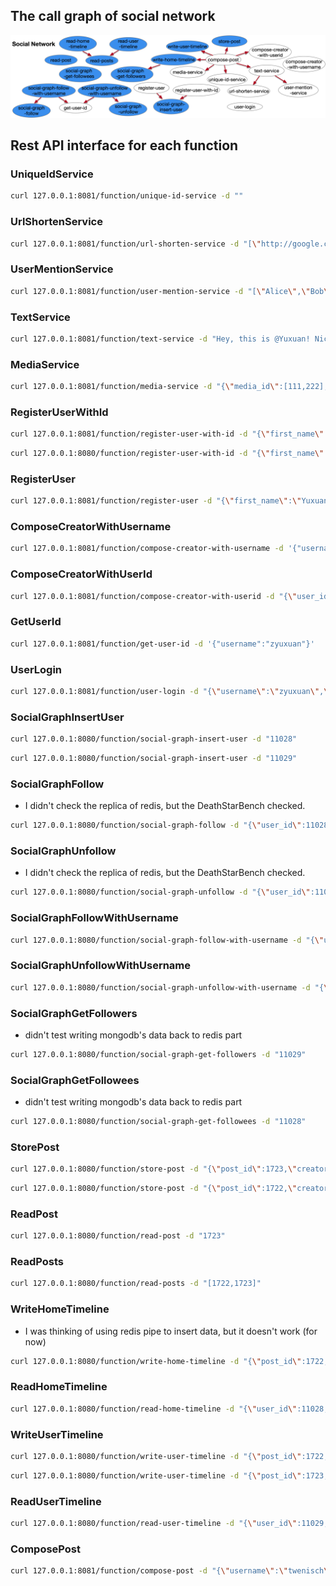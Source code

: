## The call graph of social network

![cg](call-graph.png)

## Rest API interface for each function

### UniqueIdService

```bash
curl 127.0.0.1:8081/function/unique-id-service -d ""
```

### UrlShortenService

```bash
curl 127.0.0.1:8081/function/url-shorten-service -d "[\"http://google.com\",\"http://kate0115.net\"]"
```

### UserMentionService

```bash
curl 127.0.0.1:8081/function/user-mention-service -d "[\"Alice\",\"Bob\"]"
```

### TextService

```bash
curl 127.0.0.1:8081/function/text-service -d "Hey, this is @Yuxuan! Nice to meet you and welcome to my personal web: https://kate0115.net @twenisch"
```

### MediaService

```bash
curl 127.0.0.1:8081/function/media-service -d "{\"media_id\":[111,222],\"media_type\":[\"png\",\"jpg\"]}"
```

### RegisterUserWithId

```bash
curl 127.0.0.1:8081/function/register-user-with-id -d "{\"first_name\":\"Tom\",\"last_name\":\"Wenisch\",\"username\":\"twenisch\",\"password\":\"umichandgoogle\",\"user_id\":11028}"
```

```bash
curl 127.0.0.1:8080/function/register-user-with-id -d "{\"first_name\":\"Todd\",\"last_name\":\"Austin\",\"username\":\"todda\",\"password\":\"uwandupenn\",\"user_id\":11029}"
```

### RegisterUser

```bash
curl 127.0.0.1:8081/function/register-user -d "{\"first_name\":\"Yuxuan\",\"last_name\":\"Zhang\",\"username\":\"zyuxuan\",\"password\":\"umichandupenn\"}"
```

### ComposeCreatorWithUsername

```bash
curl 127.0.0.1:8081/function/compose-creator-with-username -d '{"username":"zyuxuan"}'
```

### ComposeCreatorWithUserId

```bash
curl 127.0.0.1:8081/function/compose-creator-with-userid -d "{\"user_id\":11028,\"username\":\"twenisch\"}"
```

### GetUserId

```bash
curl 127.0.0.1:8081/function/get-user-id -d '{"username":"zyuxuan"}'
```

### UserLogin

```bash
curl 127.0.0.1:8081/function/user-login -d "{\"username\":\"zyuxuan\",\"password\":\"umichandupenn\",\"secret\":\"idon'tknowwhatshouldbesecret\"}"
```

### SocialGraphInsertUser

```bash
curl 127.0.0.1:8080/function/social-graph-insert-user -d "11028"
```

```bash
curl 127.0.0.1:8080/function/social-graph-insert-user -d "11029"
```

### SocialGraphFollow
  + I didn't check the replica of redis, but the DeathStarBench checked.

```bash
curl 127.0.0.1:8080/function/social-graph-follow -d "{\"user_id\":11028,\"followee_id\":11029}"
```

### SocialGraphUnfollow
  + I didn't check the replica of redis, but the DeathStarBench checked.

```bash
curl 127.0.0.1:8080/function/social-graph-unfollow -d "{\"user_id\":11028,\"followee_id\":11029}"
```

### SocialGraphFollowWithUsername

```bash
curl 127.0.0.1:8080/function/social-graph-follow-with-username -d "{\"user_name\":\"twenisch\",\"followee_name\":\"todda\"}"
```

### SocialGraphUnfollowWithUsername

```bash
curl 127.0.0.1:8080/function/social-graph-unfollow-with-username -d "{\"user_name\":\"twenisch\",\"followee_name\":\"todda\"}"
```

### SocialGraphGetFollowers
  + didn't test writing mongodb's data back to redis part

```bash
curl 127.0.0.1:8080/function/social-graph-get-followers -d "11029"
```

### SocialGraphGetFollowees
  + didn't test writing mongodb's data back to redis part

```bash
curl 127.0.0.1:8080/function/social-graph-get-followees -d "11028"
```

### StorePost

```bash
curl 127.0.0.1:8080/function/store-post -d "{\"post_id\":1723,\"creator\": {\"user_id\":11028,\"username\":\"twenisch\"},\"req_id\":7795,\"text\":\"yesterday once more \",\"user_mentions\": [],\"media\":[],\"urls\":[],\"timestamp\":12343249,\"post_type\":\"POST\"}"
```

```bash
curl 127.0.0.1:8080/function/store-post -d "{\"post_id\":1722,\"creator\": {\"user_id\":11029,\"username\":\"todda\"},\"req_id\":7798,\"text\":\"Hey, this is @todda! Nice to meet you and welcome to my personal web: https://kate0115.net @tomwenisch \",\"user_mentions\": [{\"user_id\":11029,\"username\":\"todda\"},{\"user_id\":11028,\"username\":\"twenisch\"}],\"media\":[],\"urls\":[],\"timestamp\":12343242,\"post_type\":\"POST\"}"
```

### ReadPost

```bash
curl 127.0.0.1:8080/function/read-post -d "1723"
```

### ReadPosts

```bash
curl 127.0.0.1:8080/function/read-posts -d "[1722,1723]"
```

### WriteHomeTimeline
  + I was thinking of using redis pipe to insert data, but it doesn't work (for now)

```bash
curl 127.0.0.1:8080/function/write-home-timeline -d "{\"post_id\":1722,\"user_id\":11029,\"timestamp\":12343242,\"user_mentions_id\":[11028]}"
```

### ReadHomeTimeline

```bash
curl 127.0.0.1:8080/function/read-home-timeline -d "{\"user_id\":11028,\"start\":0,\"stop\":1}"
```

### WriteUserTimeline

```bash
curl 127.0.0.1:8080/function/write-user-timeline -d "{\"post_id\":1722,\"user_id\":11029,\"timestamp\":12343242}"
```

```bash
curl 127.0.0.1:8080/function/write-user-timeline -d "{\"post_id\":1723,\"user_id\":11028,\"timestamp\":12343249}"
```

### ReadUserTimeline

```bash
curl 127.0.0.1:8080/function/read-user-timeline -d "{\"user_id\":11029,\"start\":0,\"stop\":1}"
```

### ComposePost

```bash
curl 127.0.0.1:8081/function/compose-post -d "{\"username\":\"twenisch\",\"user_id\":11028,\"text\":\"Hey, this is @twenisch! Nice to meet you and welcome to my personal web: https://eecs.umich.edu/~twenisch @bobk \",\"media_ids\":[],\"media_types\":[],\"post_type\":\"POST\"}"
```

